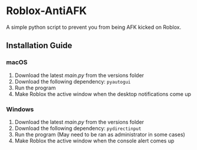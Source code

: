 # Roblox-AntiAFK
A simple python script to prevent you from being AFK kicked on Roblox.


## Installation Guide
### macOS
1. Download the latest *main.py* from the versions folder
2. Download the following dependency: `pyautogui`
3. Run the program
4. Make Roblox the active window when the desktop notifications come up

### Windows
1. Download the latest *main.py* from the versions folder
2. Download the following dependency: `pydirectinput`
3. Run the program (May need to be ran as administrator in some cases)
4. Make Roblox the active window when the console alert comes up
